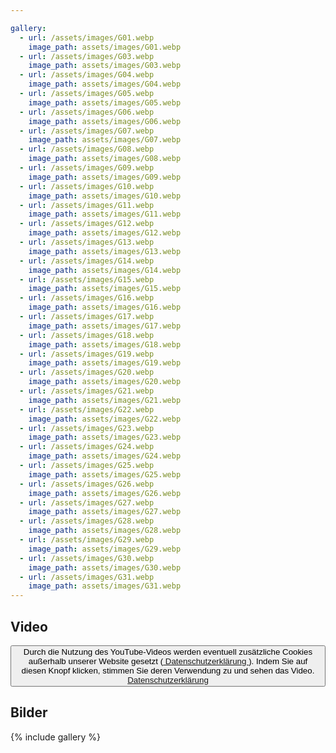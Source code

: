 ```yaml
---

gallery:
  - url: /assets/images/G01.webp
    image_path: assets/images/G01.webp
  - url: /assets/images/G03.webp
    image_path: assets/images/G03.webp
  - url: /assets/images/G04.webp
    image_path: assets/images/G04.webp
  - url: /assets/images/G05.webp
    image_path: assets/images/G05.webp
  - url: /assets/images/G06.webp
    image_path: assets/images/G06.webp
  - url: /assets/images/G07.webp
    image_path: assets/images/G07.webp
  - url: /assets/images/G08.webp
    image_path: assets/images/G08.webp
  - url: /assets/images/G09.webp
    image_path: assets/images/G09.webp
  - url: /assets/images/G10.webp
    image_path: assets/images/G10.webp
  - url: /assets/images/G11.webp
    image_path: assets/images/G11.webp
  - url: /assets/images/G12.webp
    image_path: assets/images/G12.webp
  - url: /assets/images/G13.webp
    image_path: assets/images/G13.webp
  - url: /assets/images/G14.webp
    image_path: assets/images/G14.webp
  - url: /assets/images/G15.webp
    image_path: assets/images/G15.webp
  - url: /assets/images/G16.webp
    image_path: assets/images/G16.webp
  - url: /assets/images/G17.webp
    image_path: assets/images/G17.webp
  - url: /assets/images/G18.webp
    image_path: assets/images/G18.webp
  - url: /assets/images/G19.webp
    image_path: assets/images/G19.webp
  - url: /assets/images/G20.webp
    image_path: assets/images/G20.webp
  - url: /assets/images/G21.webp
    image_path: assets/images/G21.webp
  - url: /assets/images/G22.webp
    image_path: assets/images/G22.webp
  - url: /assets/images/G23.webp
    image_path: assets/images/G23.webp
  - url: /assets/images/G24.webp
    image_path: assets/images/G24.webp
  - url: /assets/images/G25.webp
    image_path: assets/images/G25.webp
  - url: /assets/images/G26.webp
    image_path: assets/images/G26.webp
  - url: /assets/images/G27.webp
    image_path: assets/images/G27.webp
  - url: /assets/images/G28.webp
    image_path: assets/images/G28.webp
  - url: /assets/images/G29.webp
    image_path: assets/images/G29.webp
  - url: /assets/images/G30.webp
    image_path: assets/images/G30.webp
  - url: /assets/images/G31.webp
    image_path: assets/images/G31.webp
---
```


## Video

<div id="youtube-container">
  <button class="consent-button" onclick="showYouTube()">Durch die Nutzung des YouTube-Videos werden eventuell zusätzliche Cookies außerhalb unserer Website gesetzt (<a href='/_pages/datenschutz/'> Datenschutzerklärung </a>). Indem Sie auf diesen Knopf klicken, stimmen Sie deren Verwendung zu und sehen das Video. <a href='/_pages/datenschutz/'> Datenschutzerklärung </a></button>
</div>

<script>
  function showYouTube() {
    var container = document.getElementById("youtube-container");
    container.innerHTML = '<iframe width="80%" height="450" src="https://www.youtube.com/embed/2ozP4103bL8?autoplay=1" frameborder="0" allow="accelerometer; autoplay; clipboard-write; encrypted-media; gyroscope; picture-in-picture" allowfullscreen style="display: block; margin: 0 auto;"></iframe>';
  }
</script>

## Bilder

{% include gallery  %}
